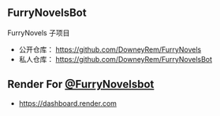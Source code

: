 ## FurryNovelsBot
FurryNovels 子项目
- 公开仓库： https://github.com/DowneyRem/FurryNovels
- 私人仓库： https://github.com/DowneyRem/FurryNovelsBot


## Render For [@FurryNovelsbot](https://t.me/FurryNovelsBot)
- https://dashboard.render.com
